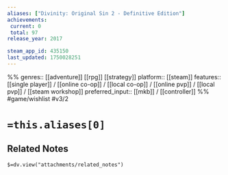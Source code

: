 ```yaml
---
aliases: ["Divinity: Original Sin 2 - Definitive Edition"]
achievements:
 current: 0
 total: 97
release_year: 2017

steam_app_id: 435150
last_updated: 1750028251
---
```

%%
genres:: [[adventure]] [[rpg]] [[strategy]]
platform:: [[steam]]
features:: [[single player]] / [[online co-op]] / [[local co-op]] / [[online pvp]] / [[local pvp]] / [[steam workshop]]
preferred_input:: [[mkb]] / [[controller]]
%%
#game/wishlist
#v3/2

# `=this.aliases[0]`
## Related Notes
`$=dv.view("attachments/related_notes")`